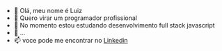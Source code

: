 - 👋 Olá, meu nome é Luiz
- 👀 Quero virar um programador profissional
- 🌱 No momento estou estudando desenvolvimento full stack javascript
- 💞️ ...
- 📫 voce pode me encontrar no [Linkedin](https://www.linkedin.com/in/luiz-ricardo-9652aa1a7/)

